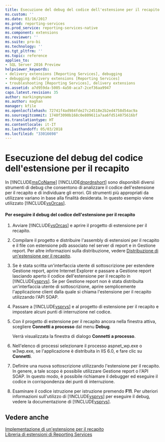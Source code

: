 ```yaml
---
title: Esecuzione del debug del codice dell'estensione per il recapito | Microsoft Docs
ms.custom: ''
ms.date: 03/16/2017
ms.prod: reporting-services
ms.prod_service: reporting-services-native
ms.component: extensions
ms.reviewer: ''
ms.suite: pro-bi
ms.technology: ''
ms.tgt_pltfrm: ''
ms.topic: reference
applies_to:
- SQL Server 2016 Preview
helpviewer_keywords:
- delivery extensions [Reporting Services], debugging
- debugging delivery extensions [Reporting Services]
- troubleshooting [Reporting Services], delivery extensions
ms.assetid: a7d959da-5005-4a50-aca7-2cef36aa9947
caps.latest.revision: 35
author: markingmyname
ms.author: maghan
manager: kfile
ms.openlocfilehash: 72741f4ad984fde27c24518e2b2ed4758d54ac9a
ms.sourcegitcommit: 1740f3090b168c0e809611a7aa6fd514075616bf
ms.translationtype: HT
ms.contentlocale: it-IT
ms.lasthandoff: 05/03/2018
ms.locfileid: "33016698"
---
```

# <a name="debugging-delivery-extension-code"></a>Esecuzione del debug del codice dell'estensione per il recapito
  In [!INCLUDE[msCoName](../../../includes/msconame-md.md)] [!INCLUDE[dnprdnshort](../../../includes/dnprdnshort-md.md)] sono disponibili diversi strumenti di debug che consentono di analizzare il codice dell'estensione per il recapito e di individuare gli errori. Gli strumenti più appropriati da utilizzare variano in base alla finalità desiderata. In questo esempio viene utilizzato [!INCLUDE[vsOrcas](../../../includes/vsorcas-md.md)].  
  
#### <a name="to-debug-your-delivery-extension-code"></a>Per eseguire il debug del codice dell'estensione per il recapito  
  
1.  Avviare [!INCLUDE[vsOrcas](../../../includes/vsorcas-md.md)] e aprire il progetto di estensione per il recapito.  
  
2.  Compilare il progetto e distribuire l'assembly di estensioni per il recapito e il file con estensione pdb associato nel server di report e in Gestione report. Per altre informazioni sulla distribuzione, vedere [Distribuzione di un'estensione per il recapito](../../../reporting-services/extensions/delivery-extension/deploying-a-delivery-extension.md).  
  
3.  Se è stata scritta un'interfaccia utente di sottoscrizione per estendere Gestione report, aprire Internet Explorer e passare a Gestione report lasciando aperto il codice dell'estensione per il recapito in [!INCLUDE[vsprvs](../../../includes/vsprvs-md.md)]. Se per Gestione report non è stata distribuita un'interfaccia utente di sottoscrizione, aprire semplicemente l'applicazione client dalla quale si chiama l'estensione per il recapito utilizzando l'API SOAP.  
  
4.  Passare a [!INCLUDE[vsprvs](../../../includes/vsprvs-md.md)] e al progetto di estensione per il recapito e impostare alcuni punti di interruzione nel codice.  
  
5.  Con il progetto di estensione per il recapito ancora nella finestra attiva, scegliere **Connetti a processo** dal menu **Debug**.  
  
     Verrà visualizzata la finestra di dialogo **Connetti a processo**.  
  
6.  Nell'elenco di processi selezionare il processo aspnet_wp.exe o w3wp.exe, se l'applicazione è distribuita in IIS 6.0, e fare clic su **Connetti**.  
  
7.  Definire una nuova sottoscrizione utilizzando l'estensione per il recapito. In genere, a tale scopo è possibile utilizzare Gestione report o l'API SOAP. In questo modo, è possibile richiamare il debugger ed eseguire il codice in corrispondenza dei punti di interruzione.  
  
8.  Esaminare il codice istruzione per istruzione premendo **F11**. Per ulteriori informazioni sull'utilizzo di [!INCLUDE[vsprvs](../../../includes/vsprvs-md.md)] per eseguire il debug, vedere la documentazione di [!INCLUDE[vsprvs](../../../includes/vsprvs-md.md)].  
  
## <a name="see-also"></a>Vedere anche  
 [Implementazione di un'estensione per il recapito](../../../reporting-services/extensions/delivery-extension/implementing-a-delivery-extension.md)   
 [Libreria di estensioni di Reporting Services](../../../reporting-services/extensions/reporting-services-extension-library.md)  
  
  
